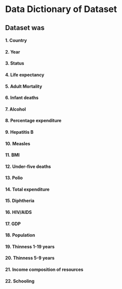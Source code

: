 # Data Dictionary of Dataset

## Dataset was 

#### 1. Country
#### 2. Year
#### 3. Status
#### 4. Life expectancy
#### 5. Adult Mortality
#### 6. Infant deaths
#### 7.	Alcohol
#### 8. Percentage expenditure
#### 9. Hepatitis B
#### 10. Measles
#### 11. BMI
#### 12. Under-five deaths
#### 13. Polio
#### 14. Total expenditure
#### 15. Diphtheria
#### 16. HIV/AIDS
#### 17. GDP
#### 18. Population
#### 19. Thinness 1-19 years
#### 20. Thinness 5-9 years
#### 21. Income composition of resources
#### 22. Schooling
